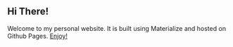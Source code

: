 ## Hi There!

Welcome to my personal website. It is built using Materialize and hosted on Github Pages. [Enjoy!](momolin78.github.io)
